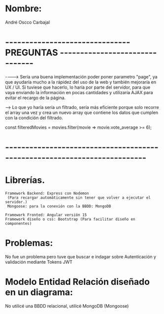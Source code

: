 # Nombre:
André Oscco Carbajal


 # ------------------------------- PREGUNTAS -------------------------------
<!-- Como has visto, la llamada que has implementado para obtener las
películas que están en cartelera puede recibir un parámetro “page”. No es
objeto de esta prueba implementar paginación, pero si tuvieses que
hacerlo, ¿puedes explicar cómo lo harías en la aplicación y en el backend? -->

----> Sería una buena implementación poder poner parametro "page", ya que ayudaría mucho
a la rápidez del uso de la web y también mejoraría en UX / UI.
Si tuviese que hacerlo, lo haría por parte del servidor, para que vaya enviando la 
información en pocas cantidades  y utilizaría AJAX para evitar el recargo de la 
página.


<!-- Si tuvieses que manejar un Array con 7 millones de películas, y necesitas
eliminar aquellas en las que el atributo vote_average no supera el valor 6,
¿cómo lo harías? Justifica tu respuesta teniendo en cuenta el rendimiento. -->

--> Lo que yo haría sería un filtrado, sería más eficiente porque solo recorre
el array una vez y crea un nuevo array que contiene los datos que cumplen con la
condición del filtrado.

const filteredMovies = movies.filter(movie => movie.vote_average >= 6);
# -------------------------------------------------------------------------


# Librerías.
    Framework Backend: Express con Nodemon
     (Para recargar automáticamente sin tener que volver a ejecutar el servidor.) 
     Mongoose: para la conexión con la BBDD: MongoDB

    Framework Fronted: Angular versión 15
    Framework diseño o css: Bootstrap (Para facilitar diseño en componentes)



# Problemas: 
  No fue un problema pero tuve que buscar e indagar sobre Autenticación y validación mediante
  Tokens JWT 

# Modelo Entidad Relación diseñado en un diagrama: 
  No utilicé una BBDD relacional, utilicé MongoDB (Mongoose)